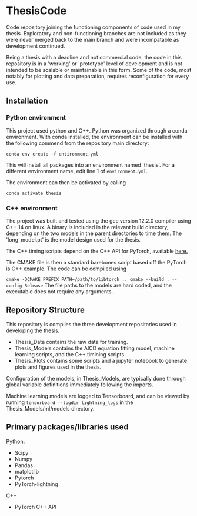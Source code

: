 # ThesisCode

Code repository joining the functioning components of code used in my thesis.
Exploratory and non-functioning branches are not included as they were never merged back to the main branch and were incompatable as development continued.

Being a thesis with a deadline and not commercial code, the code in this repository is in a 'working' or 'prototype' level of development and is not intended to be scalable or maintainable in this form. Some of the code, most notably for plotting and data preparation, requires reconfiguration for every use.

## Installation
### Python environment

This project used python and C++. 
Python was organized through a conda environment.
With conda installed, the environment can be installed with the following commend from the repository main directory:

`
conda env create -f entironment.yml
`

This will install all packages into an environment named 'thesis'. For a different environment name, edit line 1 of `environment.yml`.

The environment can then be activated by calling 

`
conda activate thesis
`

### C++ environment

The project was built and tested using the gcc version 12.2.0 compiler using C++ 14 on linux.
A binary is included in the relevant build directory, depending on the two models in the parent directories to time them.
The 'long_model.pt' is the model design used for the thesis.

The C++ timing scripts depend on the C++ API for PyTorch, available [here.](https://pytorch.org/get-started/locally/ "here.")

The CMAKE file is then a standard barebones script based off the PyTorch is C++ example.
The code can be compiled using

`
cmake -DCMAKE_PREFIX_PATH=/path/to/libtorch ..
cmake --build . --config Release
`
The file paths to the models are hard coded, and the executable does not require any arguments.


## Repository Structure

This repository is compiles the three development repositories used in developing the thesis.

- Thesis_Data contains the raw data for training. 
- Thesis_Models contains the AICD equation fitting model, machine learning scripts, and the C++ timining scripts
- Thesis_Plots contains some scripts and a jupyter notebook to generate plots and figures used in the thesis.

Configuration of the models, in Thesis_Models, are typically done through global variable definitions immediately following the imports.

Machine learning models are logged to Tensorboard, and can be viewed by running `tensorboard --logdir lightning_logs` in the Thesis_Models/ml/models directory.


## Primary packages/libraries used

Python:
- Scipy
- Numpy
- Pandas
- matplotlib
- Pytorch
- PyTorch-lightning

C++
- PyTorch C++ API




